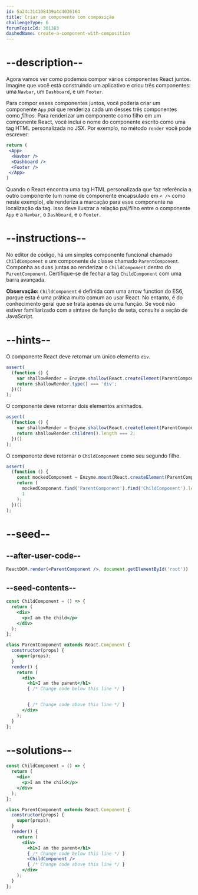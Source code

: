 ```yaml
---
id: 5a24c314108439a4d4036164
title: Criar um componente com composição
challengeType: 6
forumTopicId: 301383
dashedName: create-a-component-with-composition
---
```


# --description--

Agora vamos ver como podemos compor vários componentes React juntos. Imagine que você está construindo um aplicativo e criou três componentes: uma `Navbar`, um `Dashboard`, e um `Footer`.

Para compor esses componentes juntos, você poderia criar um componente `App` *pai* que renderiza cada um desses três componentes como *filhos*. Para renderizar um componente como filho em um componente React, você inclui o nome do componente escrito como uma tag HTML personalizada no JSX. Por exemplo, no método `render` você pode escrever:

```jsx
return (
 <App>
  <Navbar />
  <Dashboard />
  <Footer />
 </App>
)
```

Quando o React encontra uma tag HTML personalizada que faz referência a outro componente (um nome de componente encapsulado em `< />` como neste exemplo), ele renderiza a marcação para esse componente na localização da tag. Isso deve ilustrar a relação pai/filho entre o componente `App` e a `Navbar`, o `Dashboard`, e o `Footer`.

# --instructions--

No editor de código, há um simples componente funcional chamado `ChildComponent` e um componente de classe chamado `ParentComponent`. Componha as duas juntas ao renderizar o `ChildComponent` dentro do `ParentComponent`. Certifique-se de fechar a tag `ChildComponent` com uma barra avançada.

**Observação:** `ChildComponent` é definida com uma arrow function do ES6, porque esta é uma prática muito comum ao usar React. No entanto, é do conhecimento geral que se trata apenas de uma função. Se você não estiver familiarizado com a sintaxe de função de seta, consulte a seção de JavaScript.

# --hints--

O componente React deve retornar um único elemento `div`.

```js
assert(
  (function () {
    var shallowRender = Enzyme.shallow(React.createElement(ParentComponent));
    return shallowRender.type() === 'div';
  })()
);
```

O componente deve retornar dois elementos aninhados.

```js
assert(
  (function () {
    var shallowRender = Enzyme.shallow(React.createElement(ParentComponent));
    return shallowRender.children().length === 2;
  })()
);
```

O componente deve retornar o `ChildComponent` como seu segundo filho.

```js
assert(
  (function () {
    const mockedComponent = Enzyme.mount(React.createElement(ParentComponent));
    return (
      mockedComponent.find('ParentComponent').find('ChildComponent').length ===
      1
    );
  })()
);
```

# --seed--

## --after-user-code--

```jsx
ReactDOM.render(<ParentComponent />, document.getElementById('root'))
```

## --seed-contents--

```jsx
const ChildComponent = () => {
  return (
    <div>
      <p>I am the child</p>
    </div>
  );
};

class ParentComponent extends React.Component {
  constructor(props) {
    super(props);
  }
  render() {
    return (
      <div>
        <h1>I am the parent</h1>
        { /* Change code below this line */ }


        { /* Change code above this line */ }
      </div>
    );
  }
};
```

# --solutions--

```jsx
const ChildComponent = () => {
  return (
    <div>
      <p>I am the child</p>
    </div>
  );
};

class ParentComponent extends React.Component {
  constructor(props) {
    super(props);
  }
  render() {
    return (
      <div>
        <h1>I am the parent</h1>
        { /* Change code below this line */ }
        <ChildComponent />
        { /* Change code above this line */ }
      </div>
    );
  }
};
```
